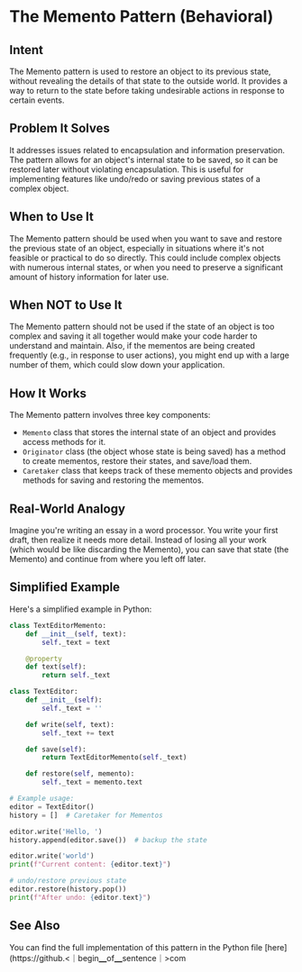 # The Memento Pattern (Behavioral)

## Intent
The Memento pattern is used to restore an object to its previous state, without revealing the details of that state to the outside world. It provides a way to return to the state before taking undesirable actions in response to certain events.

## Problem It Solves
It addresses issues related to encapsulation and information preservation. The pattern allows for an object's internal state to be saved, so it can be restored later without violating encapsulation. This is useful for implementing features like undo/redo or saving previous states of a complex object.

## When to Use It
The Memento pattern should be used when you want to save and restore the previous state of an object, especially in situations where it's not feasible or practical to do so directly. This could include complex objects with numerous internal states, or when you need to preserve a significant amount of history information for later use.

## When NOT to Use It
The Memento pattern should not be used if the state of an object is too complex and saving it all together would make your code harder to understand and maintain. Also, if the mementos are being created frequently (e.g., in response to user actions), you might end up with a large number of them, which could slow down your application.

## How It Works
The Memento pattern involves three key components: 
- `Memento` class that stores the internal state of an object and provides access methods for it.
- `Originator` class (the object whose state is being saved) has a method to create mementos, restore their states, and save/load them.
- `Caretaker` class that keeps track of these memento objects and provides methods for saving and restoring the mementos.

## Real-World Analogy
Imagine you're writing an essay in a word processor. You write your first draft, then realize it needs more detail. Instead of losing all your work (which would be like discarding the Memento), you can save that state (the Memento) and continue from where you left off later.

## Simplified Example
Here's a simplified example in Python:

```python
class TextEditorMemento:
    def __init__(self, text):
        self._text = text

    @property
    def text(self):
        return self._text

class TextEditor:
    def __init__(self):
        self._text = ''

    def write(self, text):
        self._text += text

    def save(self):
        return TextEditorMemento(self._text)

    def restore(self, memento):
        self._text = memento.text

# Example usage:
editor = TextEditor()
history = []  # Caretaker for Mementos

editor.write('Hello, ')
history.append(editor.save())  # backup the state

editor.write('world')
print(f"Current content: {editor.text}")

# undo/restore previous state
editor.restore(history.pop())  
print(f"After undo: {editor.text}")
```

## See Also
You can find the full implementation of this pattern in the Python file [here](https://github.<｜begin▁of▁sentence｜>com